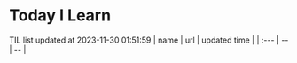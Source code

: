 # Today I Learn 
TIL list updated at 2023-11-30 01:51:59
| name | url | updated time |
| :--- | -- | -- |
